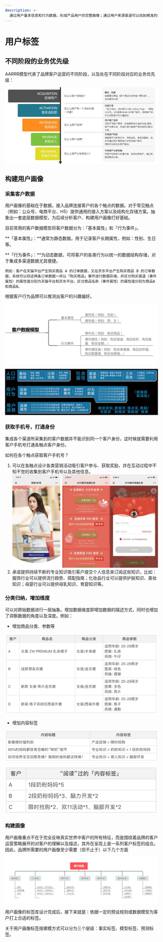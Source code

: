 ```yaml
---
description: >-
  通过用户基本信息和行为数据，形成产品用户的完整画像；通过用户来源渠道可以找到精准的投放渠道；通过人群的聚散分布范围，可以快速圈定异业合作伙伴，对获客有实际的指导意义，找到更多类似画像的外部用户
---
```


# 用户标签

## 不同阶段的业务优先级

AARRR模型代表了品牌客户运营的不同阶段，以及处在不同阶段对应的业务优先级：

![](../.gitbook/assets/image%20%2829%29.png)

## 构建用户画像

### 采集客户数据

用户画像的基础在于数据，接入品牌连接客户的各个触点的数据。对于常见触点（例如：公众号、电商平台、H5）提供通用的接入方案以及结构化存储方案。抽象出一套底层数据模型，为后续分析客户、构建用户画像打好基础。

目前常用的客户数据模型将客户数据分为：「基本属性」和「行为事件」。

**「基本属性」：**通常为静态数据，用于记录客户长期属性，例如：性别、生日等。

**「行为事件」：**为动态数据，可将客户的各类行为以统一的数据结构存储，对于集成多渠道数据尤其便捷。

`例如：客户在天猫平台产生购买商品 A 的订单数据，又在京东平台产生购买商品 B 的订单数据，系统可以将这两条订单数据一并以「购买商品」事件进行数据存储，并区分购买渠道（事件属性）的属性值分别为天猫平台和京东平台，区分商品名称（事件属性）的属性值分别为商品A和商品B。`

根据客户行为品牌可以推测出客户的兴趣偏好。

![](../.gitbook/assets/image%20%283%29.png)

![&#x8FD0;&#x8425;&#x7814;&#x7A76;&#x793E; &#x300A;&#x8FD0;&#x8425;&#x6280;&#x80FD;&#x5730;&#x56FE;2.0&#x300B;](../.gitbook/assets/image%20%2833%29.png)

### 获取手机号，打通身份

集成各个渠道所采集到的客户数据并不能识别同一个客户身份，这时候就需要利用客户手机号打通各触点客户身份。

如何在各个触点获取客户手机号？

1. 可以在各触点设计各类营销活动吸引客户参与、获取奖励，并在互动过程中不知不觉的收集到客户手机号以及其他信息。 ![](../.gitbook/assets/image%20%282%29.png) 
2. 承诺提供持续不断的专业知识吸引客户提交个人信息来订阅这些知识，比如：服饰行业可以提供流行趋势、搭配指南；化妆品行业可以提供护肤知识、美妆知识；母婴行业可以提供母乳知识、育婴知识等。

### 分类归纳，增加维度

可以对原始数据进行一层抽象。增加数据维度即增加数据的描述方式，同时也增加了洞察数据的角度以及深度。例如：

* 增加商品分类、参数等

![](../.gitbook/assets/image%20%286%29.png)

* 增加内容标签

![](../.gitbook/assets/image%20%2825%29.png)

![](../.gitbook/assets/image%20%288%29.png)

### 构建画像

用户画像重点不在于完全反映真实世界中客户的所有特征，而是围绕着品牌的客户运营策略展开的对客户的理解以及描述，其外在呈现上是一系列客户标签的组合。因此，品牌所需要的用户画像至少需要（但不止于）以下几个方面

![](../.gitbook/assets/image%20%2811%29.png)

用户画像的标签库设计完成后，接下来就是：依据一定的预设规则或数据模型为客户打上合适的标签。

关于用户画像标签按建模方式可以分为三个层级：事实标签、模型标签、预测标签。



